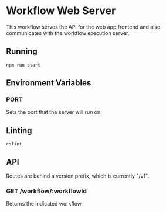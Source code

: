 # Workflow Web Server
This workflow serves the API for the web app frontend and also communicates with the workflow execution server.

## Running
    npm run start

## Environment Variables

### PORT
Sets the port that the server will run on.

## Linting
    eslint

## API
Routes are behind a version prefix, which is currently "/v1".

### GET /workflow/:workflowId
Returns the indicated workflow.
